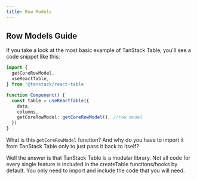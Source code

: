 ```yaml
---
title: Row Models
---
```


## Row Models Guide

If you take a look at the most basic example of TanStack Table, you'll see a code snippet like this:

```ts
import {
  getCoreRowModel,
  useReactTable,
} from '@tanstack/react-table'

function Component() {
  const table = useReactTable({
    data,
    columns,
    getCoreRowModel: getCoreRowModel(), //row model
  })
}
```

What is this `getCoreRowModel` function? And why do you have to import it from TanStack Table only to just pass it back to itself?

Well the answer is that TanStack Table is a modular library. Not all code for every single feature is included in the createTable functions/hooks by default. You only need to import and include the code that you will need. 
